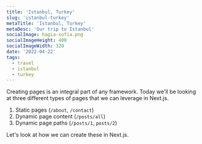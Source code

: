 ```yaml
---
title: 'Istanbul, Turkey'
slug: 'istanbul-turkey'
metaTitle: 'Istanbul, Turkey'
metaDesc: 'Our trip to Istanbul'
socialImage: hagia-sofia.png
socialImageHeight: 400
socialImageWidth: 320
date: '2022-04-22'
tags:
  - travel
  - istanbul
  - turkey
---
```


Creating pages is an integral part of any framework. Today we'll be looking at three different types of pages that we can leverage in Next.js.

1. Static pages (`/about`, `/contact`)
2. Dynamic page content (`/posts/all`)
3. Dynamic page paths (`/posts/1`, `posts/2`)

Let's look at how we can create these in Next.js.